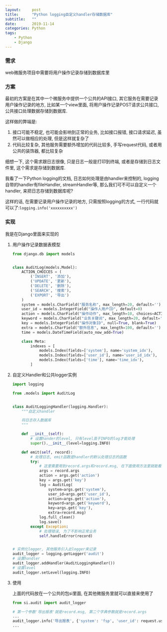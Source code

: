 ```yaml
---
layout:     post
title:      "Python logging自定义handler存储数据库"
subtitle:   ""
date:       2019-11-14
categories: Python
tags:
    - Python
    - Django
---
```


### 需求

web微服务项目中需要将用户操作记录存储到数据库里

### 方案

最初的方案是在其中一个微服务中提供一个公共的API接口, 其它服务在需要记录用户操作记录的地方, 比如某一个view里面, 将用户操作记录POST请求公共接口, 公共接口处理数据存储到数据库.

这样做的弊端是:

1. 接口可能不稳定, 也可能会影响到正常的业务, 比如接口报错, 接口请求延迟, 虽然可以做相应的处理, 但是这样就复杂了
2. 代码比较复杂, 其他服务需要额外增加的代码比较多, 手写request代码, 或者用公共的装饰器, 都比较复杂

细想一下, 这个需求跟日志很像, 只是日志一般是打印到终端, 或者是存储到日志文件里, 这个需求是存储到数据库.

我看了一下Python logging的文档, 日志如何处理是由handler来控制的, logging自带的handler有fileHandler, streamHandler等, 那么我们可不可以自定义一个handler, 来把日志存储到数据库呢?

这样的话, 在需要记录用户操作记录的地方, 只需按照logging的方式, 一行代码就可以了:`logging.info('xxxxxxxxxx')`

### 实现

我是在Django里面来实现的

1. 用户操作记录数据表模型

   ```python
   from django.db import models


   class AuditLog(models.Model):
       ACTION_CHOICES = (
           ('INSERT', '添加'),
           ('UPDATE', '更新'),
           ('DELETE', '删除'),
           ('SEARCH', '搜索'),
           ('EXPORT', '导出')
       )
       system = models.CharField("服务名称", max_length=20, default='')
       user_id = models.IntegerField("操作人用户ID", default=0)
       action = models.CharField("操作动作", max_length=10, choices=ACTION_CHOICES, default='')
       keyword = models.CharField("业务关键词", max_length=20, default='')
       key = models.IntegerField("操作对象ID", null=True, blank=True)
       extra = models.CharField("额外信息", max_length=100, default='')
       time = models.DateTimeField(auto_now_add=True)

       class Meta:
           indexes = [
               models.Index(fields=['system'], name='system_idx'),
               models.Index(fields=['user_id'], name='user_id_idx'),
               models.Index(fields=['time'], name='time_idx'),
           ]
   ```

2. 自定义Handler和公共logger实例

   ```python
   import logging

   from .models import AuditLog


   class AuditLoggingHandler(logging.Handler):
       """自定义handler

       将日志存入数据库
       """

       def __init__(self):
           # 设置hander的level, 只有level高于INFO的log才能处理
           super().__init__(level=logging.INFO)

       def emit(self, record):
           # 处理日志, emit函数是handler的默认处理日志的函数
           try:
               # 这里需要用到record.args和record.msg, 在下面使用方法里就能看到这两个属性是什么意思了
               args = record.args
               action = args.get('action')
               key = args.get('key')
               log = AuditLog(
                   system=args.get('system'),
                   user_id=args.get('user_id'),
                   action=args.get('action'),
                   keyword=args.get('keyword'),
                   key=args.get('key'),
                   extra=record.msg)
               log.full_clean()
               log.save()
           except Exception:
               # 处理错误, 为了不影响正常业务
               self.handleError(record)


   # 实例化logger, 其他服务引入此logger来记录
   audit_logger = logging.getLogger('audit')
   # 设置handler
   audit_logger.addHandler(AuditLoggingHandler())
   # 设置level
   audit_logger.setLevel(logging.INFO)
   ```

3. 使用

   上面的代码放在一个公共的包si里面, 在其他微服务里就可以直接来使用了

   ```python
   from si.audit import audit_logger

   # 第一个参数'导出报表'就是record.msg, 第二个字典参数就是record.args
   ...
   audit_logger.info('导出报表', {'system': 'fsp', 'user_id': request.user.id, 'action': 'EXPORT', 'keyword': '报表'})
   ...
   ```
